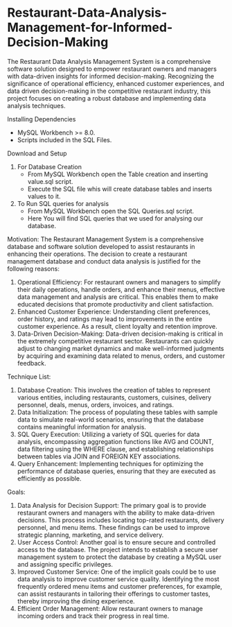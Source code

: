 # Restaurant-Data-Analysis-Management-for-Informed-Decision-Making
The Restaurant Data Analysis Management System is a comprehensive software solution designed to 
empower restaurant owners and managers with data-driven insights for informed decision-making. 
Recognizing the significance of operational efficiency, enhanced customer experiences, and data driven decision-making in the competitive restaurant industry, this project focuses on creating a robust 
database and implementing data analysis techniques.

Installing Dependencies
- MySQL Workbench >= 8.0.
- Scripts included in the SQL Files.

Download and Setup
1. For Database Creation
   - From MySQL Workbench open the Table creation and inserting value.sql script.
   - Execute the SQL file whis will create database tables and inserts values to it.
2. To Run SQL queries for analysis
   - From MySQL Workbench open the SQL Queries.sql script.
   - Here You will find SQL queries that we used for analysing our database.

Motivation: The Restaurant Management System is a comprehensive database and software solution developed to assist restaurants in enhancing their operations. The decision to create a restaurant management database and conduct data analysis is justified for the following reasons:
  1. Operational Efficiency: For restaurant owners and managers to simplify their daily operations, handle orders, and enhance their menus, effective data management and analysis are critical. This enables them to make educated decisions that promote productivity and client satisfaction.
  2. Enhanced Customer Experience: Understanding client preferences, order history, and ratings may lead to improvements in the entire customer experience. As a result, client loyalty and retention improve.
  3. Data-Driven Decision-Making: Data-driven decision-making is critical in the extremely competitive restaurant sector. Restaurants can quickly adjust to changing market dynamics and make well-informed judgments by acquiring and examining data related to menus, orders, and customer feedback.

Technique List:
  1.  Database Creation: This involves the creation of tables to represent various entities, including restaurants, customers, cuisines, delivery personnel, deals, menus, orders, invoices, and ratings.
  2.  Data Initialization: The process of populating these tables with sample data to simulate real-world scenarios, ensuring that the database contains meaningful information for analysis.
  3. SQL Query Execution: Utilizing a variety of SQL queries for data analysis, encompassing aggregation functions like AVG and COUNT, data filtering using the WHERE clause, and establishing relationships between tables via JOIN and FOREIGN KEY associations.
  4. Query Enhancement: Implementing techniques for optimizing the performance of database queries, ensuring that they are executed as efficiently as possible.

Goals:
1. Data Analysis for Decision Support: The primary goal is to provide restaurant owners and managers with the ability to make data-driven decisions. This process includes locating top-rated restaurants, delivery personnel, and menu items. These findings can be used to improve strategic planning, marketing, and service delivery.
2. User Access Control: Another goal is to ensure secure and controlled access to the database. The project intends to establish a secure user management system to protect the database by creating a MySQL user and assigning specific privileges.
3. Improved Customer Service: One of the implicit goals could be to use data analysis to improve customer service quality. Identifying the most frequently ordered menu items and customer preferences, for example, can assist restaurants in tailoring their offerings to customer tastes, thereby improving the dining experience.
4. Efficient Order Management: Allow restaurant owners to manage incoming orders and track their progress in real time.
